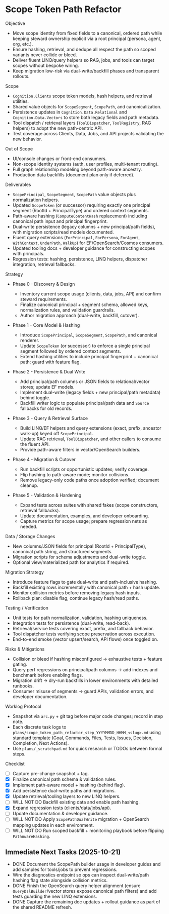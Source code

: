 # Scope Token Path Refactor

Objective
- Move scope identity from fixed fields to a canonical, ordered path while keeping steward ownership explicit via a root principal (persona, agent, org, etc.).
- Ensure hashing, retrieval, and dedupe all respect the path so scoped variants never collide or bleed.
- Deliver fluent LINQ/query helpers so RAG, jobs, and tools can target scopes without bespoke wiring.
- Keep migration low-risk via dual-write/backfill phases and transparent rollouts.

Scope
- `Cognition.Clients` scope token models, hash helpers, and retrieval utilities.
- Shared value objects for `ScopeSegment`, `ScopePath`, and canonicalization.
- Persistence updates in `Cognition.Data.Relational` and `Cognition.Data.Vectors` to store both legacy fields and path metadata.
- Tool dispatch / retrieval layers (`ToolDispatcher`, `ToolRegistry`, RAG helpers) to adopt the new path-centric API.
- Test coverage across Clients, Data, Jobs, and API projects validating the new behavior.

Out of Scope
- UI/console changes or front-end consumers.
- Non-scope identity systems (auth, user profiles, multi-tenant routing).
- Full graph relationship modeling beyond path-aware ancestry.
- Production data backfills (document plan only if deferred).

Deliverables
- `ScopePrincipal`, `ScopeSegment`, `ScopePath` value objects plus normalization helpers.
- Updated `ScopeToken` (or successor) requiring exactly one principal segment (RootId + PrincipalType) and ordered context segments.
- Path-aware hashing (`ComputeContentHash` replacement) including canonical path input and principal fingerprint.
- Dual-write persistence (legacy columns + new principal/path fields), with migration scripts/read models documented.
- Fluent query extensions (`ForPrincipal`, `ForPersona`, `ForAgent`, `WithContext`, `UnderPath`, `WalkUp`) for EF/OpenSearch/Cosmos consumers.
- Updated tooling docs + developer guidance for constructing scopes with principals.
- Regression tests: hashing, persistence, LINQ helpers, dispatcher integration, retrieval fallbacks.

Strategy
- Phase 0 - Discovery & Design
  - Inventory current scope usage (clients, data, jobs, API) and confirm steward requirements.
  - Finalize canonical principal + segment schema, allowed keys, normalization rules, and validation guardrails.
  - Author migration approach (dual-write, backfill, cutover).

- Phase 1 - Core Model & Hashing
  - Introduce `ScopePrincipal`, `ScopeSegment`, `ScopePath`, and canonical renderer.
  - Update `ScopeToken` (or successor) to enforce a single principal segment followed by ordered context segments.
  - Extend hashing utilities to include principal fingerprint + canonical path; guard with feature flag.

- Phase 2 - Persistence & Dual Write
  - Add principal/path columns or JSON fields to relational/vector stores; update EF models.
  - Implement dual-write (legacy fields + new principal/path metadata) behind toggle.
  - Backfill writer logic to populate principal/path data and `Source` fallbacks for old records.

- Phase 3 - Query & Retrieval Surface
  - Build LINQ/EF helpers and query extensions (exact, prefix, ancestor walk-up) keyed off `ScopePrincipal`.
  - Update RAG retrieval, `ToolDispatcher`, and other callers to consume the fluent API.
  - Provide path-aware filters in vector/OpenSearch builders.

- Phase 4 - Migration & Cutover
  - Run backfill scripts or opportunistic updates; verify coverage.
  - Flip hashing to path-aware mode; monitor collisions.
  - Remove legacy-only code paths once adoption verified; document cleanup.

- Phase 5 - Validation & Hardening
  - Expand tests across suites with shared fakes (scope constructors, retrieval fallbacks).
  - Update documentation, examples, and developer onboarding.
  - Capture metrics for scope usage; prepare regression nets as needed.

Data / Storage Changes
- New columns/JSON fields for principal (RootId + PrincipalType), canonical path string, and structured segments.
- Migration scripts for schema adjustments and dual-write toggle.
- Optional view/materialized path for analytics if required.

Migration Strategy
- Introduce feature flags to gate dual-write and path-inclusive hashing.
- Backfill existing rows incrementally with canonical path + hash update.
- Monitor collision metrics before removing legacy hash inputs.
- Rollback plan: disable flag, continue legacy hash/read paths.

Testing / Verification
- Unit tests for path normalization, validation, hashing uniqueness.
- Integration tests for persistence (dual-write, read-back).
- Retrieval/service tests covering exact, prefix, and fallback behavior.
- Tool dispatcher tests verifying scope preservation across execution.
- End-to-end smoke (vector upsert/search, API flows) once toggled on.

Risks & Mitigations
- Collision or bleed if hashing misconfigured -> exhaustive tests + feature gating.
- Query perf regressions on principal/path columns -> add indexes and benchmark before enabling flags.
- Migration drift -> dry-run backfills in lower environments with detailed runbooks.
- Consumer misuse of segments -> guard APIs, validation errors, and developer documentation.

Worklog Protocol
- Snapshot via `arc.py` + git tag before major code changes; record in step note.
- Each discrete task logs to `plans/scope_token_path_refactor_step_YYYYMMDD_HHMM_<slug>.md` using standard template (Goal, Commands, Files, Tests, Issues, Decision, Completion, Next Actions).
- Use `plans/_scratchpad.md` for quick research or TODOs between formal steps.

Checklist
- [ ] Capture pre-change snapshot + tag.
- [x] Finalize canonical path schema & validation rules.
- [x] Implement path-aware model + hashing (behind flag).
- [x] Add persistence dual-write paths and migrations.
- [x] Update retrieval/tooling layers to new LINQ helpers.
- [ ] WILL NOT DO Backfill existing data and enable path hashing.
- [x] Expand regression tests (clients/data/jobs/api).
- [ ] Update documentation & developer guidance.
- [ ] WILL NOT DO Apply `ScopePathDualWrite` migration + OpenSearch mapping updates in each environment.
- [ ] WILL NOT DO Run scoped backfill + monitoring playbook before flipping `PathAwareHashing`.

## Immediate Next Tasks (2025-10-21)
- DONE Document the ScopePath builder usage in developer guides and add samples for tools/jobs to prevent regressions.
- Wire the diagnostics endpoint so ops can inspect dual-write/path hashing flag state alongside collision metrics.
- DONE Finish the OpenSearch query helper alignment (ensure `QueryDslBuilder`/vector stores expose canonical path filters) and add tests guarding the new LINQ extensions.
- DONE Capture the remaining doc updates + rollout guidance as part of the shared README refresh.
